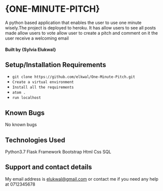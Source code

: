 # {ONE-MINUTE-PITCH}
A python based application that enables the user to use one minute wisely.The project is deployed to heroku.
It has
  allow users to see all posts made
  allow users to vote
  allow user to create a pitch and comment on it
  the user receive a welcoming email
#### Built by **{Sylvia Elukwal}**
## Setup/Installation Requirements
*  `git clone https://github.com/elkwal/One-Minute-Pitch.git`
*   `Create a virtual environment`
* `Install all the requirements`
*  `atom .`
* `run localhost`

## Known Bugs
No known bugs
## Technologies Used
Python3.7
Flask Framework
Bootstrap
Html
Css
SQL
## Support and contact details
My email address is elukwal@gmail.com or contact me if you need any help at 0712345678
